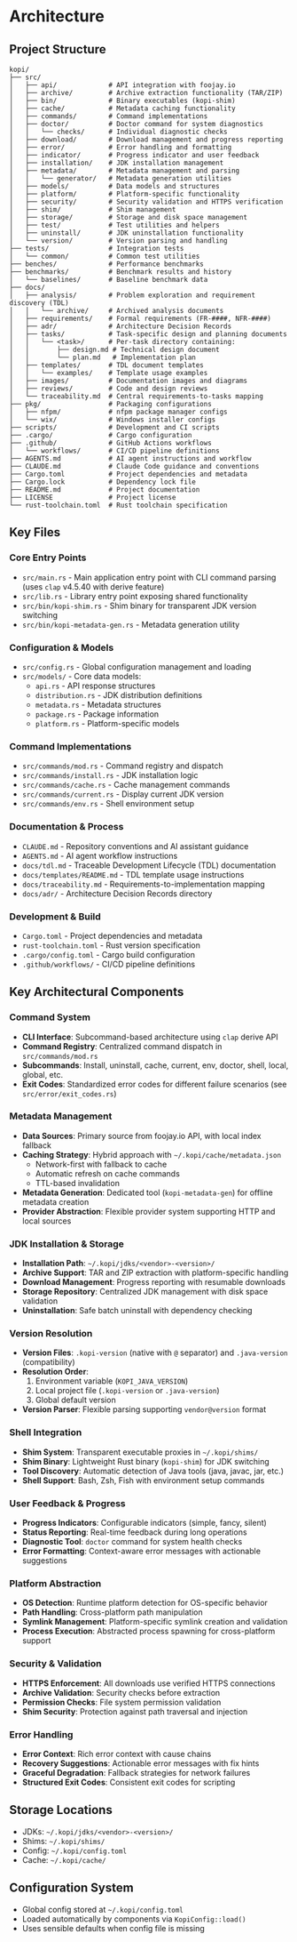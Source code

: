 # Architecture

## Project Structure

```
kopi/
├── src/
│   ├── api/             # API integration with foojay.io
│   ├── archive/         # Archive extraction functionality (TAR/ZIP)
│   ├── bin/             # Binary executables (kopi-shim)
│   ├── cache/           # Metadata caching functionality
│   ├── commands/        # Command implementations
│   ├── doctor/          # Doctor command for system diagnostics
│   │   └── checks/      # Individual diagnostic checks
│   ├── download/        # Download management and progress reporting
│   ├── error/           # Error handling and formatting
│   ├── indicator/       # Progress indicator and user feedback
│   ├── installation/    # JDK installation management
│   ├── metadata/        # Metadata management and parsing
│   │   └── generator/   # Metadata generation utilities
│   ├── models/          # Data models and structures
│   ├── platform/        # Platform-specific functionality
│   ├── security/        # Security validation and HTTPS verification
│   ├── shim/            # Shim management
│   ├── storage/         # Storage and disk space management
│   ├── test/            # Test utilities and helpers
│   ├── uninstall/       # JDK uninstallation functionality
│   └── version/         # Version parsing and handling
├── tests/               # Integration tests
│   └── common/          # Common test utilities
├── benches/             # Performance benchmarks
├── benchmarks/          # Benchmark results and history
│   └── baselines/       # Baseline benchmark data
├── docs/
│   ├── analysis/        # Problem exploration and requirement discovery (TDL)
│   │   └── archive/     # Archived analysis documents
│   ├── requirements/    # Formal requirements (FR-####, NFR-####)
│   ├── adr/             # Architecture Decision Records
│   ├── tasks/           # Task-specific design and planning documents
│   │   └── <task>/      # Per-task directory containing:
│   │       ├── design.md # Technical design document
│   │       └── plan.md   # Implementation plan
│   ├── templates/       # TDL document templates
│   │   └── examples/    # Template usage examples
│   ├── images/          # Documentation images and diagrams
│   ├── reviews/         # Code and design reviews
│   └── traceability.md  # Central requirements-to-tasks mapping
├── pkg/                 # Packaging configurations
│   ├── nfpm/            # nfpm package manager configs
│   └── wix/             # Windows installer configs
├── scripts/             # Development and CI scripts
├── .cargo/              # Cargo configuration
├── .github/             # GitHub Actions workflows
│   └── workflows/       # CI/CD pipeline definitions
├── AGENTS.md            # AI agent instructions and workflow
├── CLAUDE.md            # Claude Code guidance and conventions
├── Cargo.toml           # Project dependencies and metadata
├── Cargo.lock           # Dependency lock file
├── README.md            # Project documentation
├── LICENSE              # Project license
└── rust-toolchain.toml  # Rust toolchain specification
```

## Key Files

### Core Entry Points

- `src/main.rs` - Main application entry point with CLI command parsing (uses `clap` v4.5.40 with derive feature)
- `src/lib.rs` - Library entry point exposing shared functionality
- `src/bin/kopi-shim.rs` - Shim binary for transparent JDK version switching
- `src/bin/kopi-metadata-gen.rs` - Metadata generation utility

### Configuration & Models

- `src/config.rs` - Global configuration management and loading
- `src/models/` - Core data models:
  - `api.rs` - API response structures
  - `distribution.rs` - JDK distribution definitions
  - `metadata.rs` - Metadata structures
  - `package.rs` - Package information
  - `platform.rs` - Platform-specific models

### Command Implementations

- `src/commands/mod.rs` - Command registry and dispatch
- `src/commands/install.rs` - JDK installation logic
- `src/commands/cache.rs` - Cache management commands
- `src/commands/current.rs` - Display current JDK version
- `src/commands/env.rs` - Shell environment setup

### Documentation & Process

- `CLAUDE.md` - Repository conventions and AI assistant guidance
- `AGENTS.md` - AI agent workflow instructions
- `docs/tdl.md` - Traceable Development Lifecycle (TDL) documentation
- `docs/templates/README.md` - TDL template usage instructions
- `docs/traceability.md` - Requirements-to-implementation mapping
- `docs/adr/` - Architecture Decision Records directory

### Development & Build

- `Cargo.toml` - Project dependencies and metadata
- `rust-toolchain.toml` - Rust version specification
- `.cargo/config.toml` - Cargo build configuration
- `.github/workflows/` - CI/CD pipeline definitions

## Key Architectural Components

### Command System

- **CLI Interface**: Subcommand-based architecture using `clap` derive API
- **Command Registry**: Centralized command dispatch in `src/commands/mod.rs`
- **Subcommands**: Install, uninstall, cache, current, env, doctor, shell, local, global, etc.
- **Exit Codes**: Standardized error codes for different failure scenarios (see `src/error/exit_codes.rs`)

### Metadata Management

- **Data Sources**: Primary source from foojay.io API, with local index fallback
- **Caching Strategy**: Hybrid approach with `~/.kopi/cache/metadata.json`
  - Network-first with fallback to cache
  - Automatic refresh on cache commands
  - TTL-based invalidation
- **Metadata Generation**: Dedicated tool (`kopi-metadata-gen`) for offline metadata creation
- **Provider Abstraction**: Flexible provider system supporting HTTP and local sources

### JDK Installation & Storage

- **Installation Path**: `~/.kopi/jdks/<vendor>-<version>/`
- **Archive Support**: TAR and ZIP extraction with platform-specific handling
- **Download Management**: Progress reporting with resumable downloads
- **Storage Repository**: Centralized JDK management with disk space validation
- **Uninstallation**: Safe batch uninstall with dependency checking

### Version Resolution

- **Version Files**: `.kopi-version` (native with `@` separator) and `.java-version` (compatibility)
- **Resolution Order**:
  1. Environment variable (`KOPI_JAVA_VERSION`)
  2. Local project file (`.kopi-version` or `.java-version`)
  3. Global default version
- **Version Parser**: Flexible parsing supporting `vendor@version` format

### Shell Integration

- **Shim System**: Transparent executable proxies in `~/.kopi/shims/`
- **Shim Binary**: Lightweight Rust binary (`kopi-shim`) for JDK switching
- **Tool Discovery**: Automatic detection of Java tools (java, javac, jar, etc.)
- **Shell Support**: Bash, Zsh, Fish with environment setup commands

### User Feedback & Progress

- **Progress Indicators**: Configurable indicators (simple, fancy, silent)
- **Status Reporting**: Real-time feedback during long operations
- **Diagnostic Tool**: `doctor` command for system health checks
- **Error Formatting**: Context-aware error messages with actionable suggestions

### Platform Abstraction

- **OS Detection**: Runtime platform detection for OS-specific behavior
- **Path Handling**: Cross-platform path manipulation
- **Symlink Management**: Platform-specific symlink creation and validation
- **Process Execution**: Abstracted process spawning for cross-platform support

### Security & Validation

- **HTTPS Enforcement**: All downloads use verified HTTPS connections
- **Archive Validation**: Security checks before extraction
- **Permission Checks**: File system permission validation
- **Shim Security**: Protection against path traversal and injection

### Error Handling

- **Error Context**: Rich error context with cause chains
- **Recovery Suggestions**: Actionable error messages with fix hints
- **Graceful Degradation**: Fallback strategies for network failures
- **Structured Exit Codes**: Consistent exit codes for scripting

## Storage Locations

- JDKs: `~/.kopi/jdks/<vendor>-<version>/`
- Shims: `~/.kopi/shims/`
- Config: `~/.kopi/config.toml`
- Cache: `~/.kopi/cache/`

## Configuration System

- Global config stored at `~/.kopi/config.toml`
- Loaded automatically by components via `KopiConfig::load()`
- Uses sensible defaults when config file is missing
